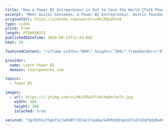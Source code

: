 ```yaml
---
title: "How a Power BI Entrepreneur is Out to Save the World 🔴Talk Power BI LIVE (Subscribe & Join)"
excerpt: "Meet Austin Senseman, a Power BI Entrepreneur. Austin founded https://www.conserv.io/ with a mission to bring the strength of Power BI to help preserve the world's art collections. Austin shares his tips on any business can leverage Power BI to stand out in the market and win more customers.  ✅ Subscribe"
originalUrl: https://youtube.com/watch?v=HkiPDw2hln8
type: video
price: Free
length: PT3H41M37S
publishedDateTime: 2019-09-13T11:43:08Z
heat: 50

featuredContent: "<iframe width=\"800\" height=\"500\" frameborder=\"0\" src=\"https://www.youtube.com/embed/HkiPDw2hln8\" allow=\"accelerometer; autoplay; encrypted-media; gyroscope; picture-in-picture\" allowfullscreen></iframe>"

provider:
  name: Learn Power BI
  domain: learnpowerbi.com

topics:
  - Power BI

images:
  - url: https://i.ytimg.com/vi/HkiPDw2hln8/hqdefault.jpg
    width: 480
    height: 360
    isCached: true

secured: "Vgr9VhkvY5gkt5zJw6O0T/1DJ4cCYqabw/G4hMzRQhgmzUTiA7oOqF6dpBw061SpRHTrA12lqkBUBjIMNROF+RxPfn7DI5zjJD0epe4GGaJBfaUOe6a41FM05wjsaQJH8KvEWXrI9llG9d1YrenqRAGhkZF9iQieiuHGNErsJC8M20abI45if1IdY4lBf5g9paOMYGJzWVxbIYljc9RxTuYBNkLtIkWeqHIG94ZcFzxw+GY1SSYo8vioEDUe/F8otIt1rlwq2LACHKz0lTsPPprdjwByN4K7BBGfm+e5QTa9ZL1h2ukHX3swhQFWLSHcPmxA6XqSK/OuNqRQGV9R/wJNxYpJ532KydwcDJlK1XuYVAi7WZuwfMqpwVqksjUADmeIGNx5gLBXw6/NrjVWQoevnORwEafvpQSmTEC4QTE=;pG0KCB9pWeH/XD40pH9WSg=="
---
```


